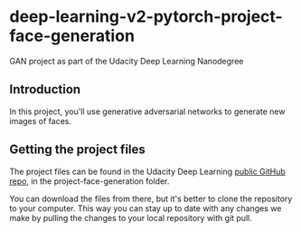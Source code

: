 # deep-learning-v2-pytorch-project-face-generation
GAN project as part of the Udacity Deep Learning Nanodegree

## Introduction
In this project, you'll use generative adversarial networks to generate new images of faces.


## Getting the project files
The project files can be found in the Udacity Deep Learning [public GitHub repo](https://github.com/udacity/deep-learning-v2-pytorch/tree/master/), in the project-face-generation folder.

You can download the files from there, but it's better to clone the repository to your computer. This way you can stay up to date with any changes we make by pulling the changes to your local repository with git pull.
